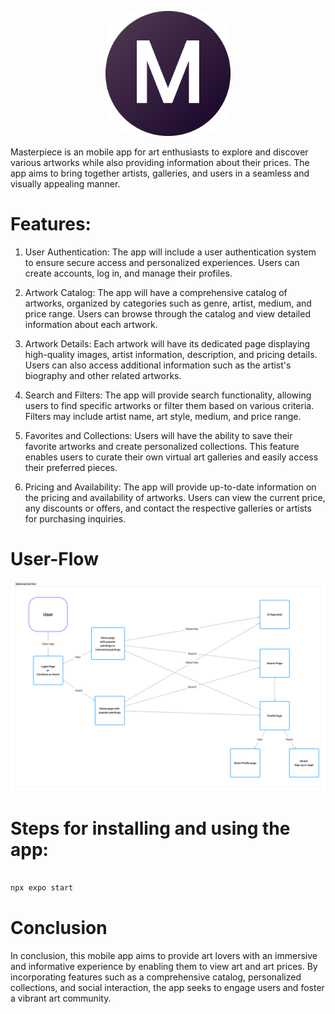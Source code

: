 <p align="center">
  <a href="url"><img src="https://github.com/prince-ao/masterpiece/blob/main/assets/images/icons/android/Roundlogo.png" height="auto" width="200" style="border-radius:50px"></a>
</p>
Masterpiece is an mobile app for art enthusiasts to explore and discover various artworks while also providing information about their prices. The app aims to bring together artists, galleries, and users in a seamless and visually appealing manner.

# Features:

1. User Authentication: The app will include a user authentication system to ensure secure access and personalized experiences. Users can create accounts, log in, and manage their profiles.

2. Artwork Catalog: The app will have a comprehensive catalog of artworks, organized by categories such as genre, artist, medium, and price range. Users can browse through the catalog and view detailed information about each artwork.

3. Artwork Details: Each artwork will have its dedicated page displaying high-quality images, artist information, description, and pricing details. Users can also access additional information such as the artist's biography and other related artworks.

4. Search and Filters: The app will provide search functionality, allowing users to find specific artworks or filter them based on various criteria. Filters may include artist name, art style, medium, and price range.

5. Favorites and Collections: Users will have the ability to save their favorite artworks and create personalized collections. This feature enables users to curate their own virtual art galleries and easily access their preferred pieces.

6. Pricing and Availability: The app will provide up-to-date information on the pricing and availability of artworks. Users can view the current price, any discounts or offers, and contact the respective galleries or artists for purchasing inquiries.

# User-Flow

![Untitled.png](https://github.com/prince-ao/masterpiece/blob/main/assets/images/Untitled.png)

# Steps for installing and using the app:

```bash

npx expo start
```

# Conclusion

In conclusion, this mobile app aims to provide art lovers with an immersive and informative experience by enabling them to view art and art prices. By incorporating features such as a comprehensive catalog, personalized collections, and social interaction, the app seeks to engage users and foster a vibrant art community.
